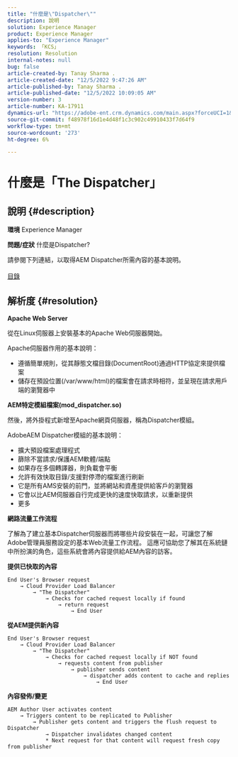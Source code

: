 ```yaml
---
title: "什麼是\"Dispatcher\""
description: 說明
solution: Experience Manager
product: Experience Manager
applies-to: "Experience Manager"
keywords: 「KCS」
resolution: Resolution
internal-notes: null
bug: false
article-created-by: Tanay Sharma .
article-created-date: "12/5/2022 9:47:26 AM"
article-published-by: Tanay Sharma .
article-published-date: "12/5/2022 10:09:05 AM"
version-number: 3
article-number: KA-17911
dynamics-url: "https://adobe-ent.crm.dynamics.com/main.aspx?forceUCI=1&pagetype=entityrecord&etn=knowledgearticle&id=a57eedce-8174-ed11-81aa-6045bd006239"
source-git-commit: f48978f16d1e4d48f1c3c902c49910433f7d64f9
workflow-type: tm+mt
source-wordcount: '273'
ht-degree: 6%

---
```


# 什麼是「The Dispatcher」

## 說明 {#description}

<b>環境</b>
Experience Manager


<b>問題/症狀</b>
什麼是Dispatcher?

請參閱下列連結，以取得AEM Dispatcher所需內容的基本說明。
<br> <br>[目錄](https://experienceleague.adobe.com/docs/experience-cloud-kcs/kbarticles/KA-17490.html?lang=zh-Hant)

## 解析度 {#resolution}


<b>Apache Web Server</b>

從在Linux伺服器上安裝基本的Apache Web伺服器開始。

Apache伺服器作用的基本說明：

- 遵循簡單規則，從其靜態文檔目錄(DocumentRoot)通過HTTP協定來提供檔案
- 儲存在預設位置(/var/www/html)的檔案會在請求時相符，並呈現在請求用戶端的瀏覽器中




<b>AEM特定模組檔案(mod_dispatcher.so)</b>

然後，將外掛程式新增至Apache網頁伺服器，稱為Dispatcher模組。

AdobeAEM Dispatcher模組的基本說明：

- 擴大預設檔案處理程式
- 篩除不當請求/保護AEM軟體/端點
- 如果存在多個轉譯器，則負載會平衡
- 允許有效快取目錄/支援對停滯的檔案進行刷新
- 它是所有AMS安裝的前門，並將網站和資產提供給客戶的瀏覽器
- 它會以比AEM伺服器自行完成更快的速度快取請求，以重新提供
- 更多




<b>網路流量工作流程</b>

了解為了建立基本Dispatcher伺服器而將哪些片段安裝在一起，可讓您了解Adobe管理員服務設定的基本Web流量工作流程。
這應可協助您了解其在系統鏈中所扮演的角色，這些系統會將內容提供給AEM內容的訪客。

<b>提供已快取的內容</b>


```
End User's Browser request 
    → Cloud Provider Load Balancer 
        → "The Dispatcher" 
            → Checks for cached request locally if found 
                → return request 
                    → End User
```


<b>從AEM提供新內容</b>


```
End User's Browser request 
    → Cloud Provider Load Balancer 
        → "The Dispatcher" 
            → Checks for cached request locally if NOT found 
                → requests content from publisher 
                    → publisher sends content 
                        → dispatcher adds content to cache and replies 
                            → End User
```


<b>內容發佈/變更</b>


```
AEM Author User activates content 
    → Triggers content to be replicated to Publisher 
        → Publisher gets content and triggers the flush request to Dispatcher 
            → Dispatcher invalidates changed content 
            * Next request for that content will request fresh copy from publisher
```

